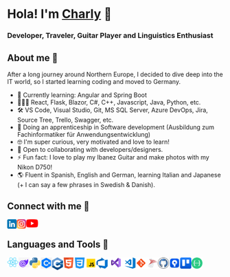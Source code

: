 # Hola! I'm [Charly](https://charly-wolf.github.io) 👋

<!--[![Website](https://img.shields.io/website?label=codeSTACKr.com&style=for-the-badge&url=https%3A%2F%2Fcodestackr.com)](https://codestackr.com)
[![Twitter Follow](https://img.shields.io/twitter/follow/codeSTACKr?color=1DA1F2&logo=twitter&style=for-the-badge)](https://twitter.com/intent/follow?original_referer=https%3A%2F%2Fgithub.com%2FcodeSTACKr&screen_name=codeSTACKr)-->

### Developer, Traveler, Guitar Player and Linguistics Enthusiast

<!--![Carlos' GitHub stats](https://github-readme-stats.vercel.app/api?username=CarlosParedes90&show_icons=true&theme=tokyonight)-->

## About me 🙌

 After a long journey around Northern Europe, I decided to dive deep into the IT world, so I started learning coding and moved to Germany.

- 📖 Currently learning: Angular and Spring Boot
- 🧑🏻‍💻 React, Flask, Blazor, C#, C++, Javascript, Java, Python, etc.
- 🛠️ VS Code, Visual Studio, Git, MS SQL Server, Azure DevOps, Jira, Source Tree, Trello, Swagger, etc.
- 🌆 Doing an apprenticeship in Software development (Ausbildung zum Fachinformatiker für Anwendungsentwicklung)
- 🤓 I'm super curious, very motivated and love to learn!
- 👯 Open to collaborating with developers/designers.
- ⚡ Fun fact: I love to play my Ibanez Guitar and make photos with my Nikon D750!
- 🌎 Fluent in Spanish, English and German, learning Italian and Japanese (+ I can say a few phrases in Swedish & Danish).

## Connect with me 📧

<!--[<img align="left" alt="codeSTACKr.com" width="22px" src="https://raw.githubusercontent.com/iconic/open-iconic/master/svg/globe.svg" />][website]
[<img align="left" alt="codeSTACKr | YouTube" width="22px" src="https://cdn.jsdelivr.net/npm/simple-icons@v3/icons/youtube.svg" />][youtube]
[<img align="left" alt="codeSTACKr | Twitter" width="22px" src="https://cdn.jsdelivr.net/npm/simple-icons@v3/icons/twitter.svg" />][twitter]-->

[<img align="left" alt="codeSTACKr | LinkedIn" width="22px" src="./icons/linkedin.png" />][linkedin]
[<img align="left" alt="codeSTACKr | Instagram" width="22px" src="./icons/instagram.png" />][instagram]
[<img align="left" alt="codeSTACKr | Youtube" width="28px" src="./icons/Youtube_logo.png" />][youtube]

<br />

## Languages and Tools 🚀

<img align="left" alt="React" width="26px" src="./icons/React-icon.svg.png" />
<img align="left" alt="Blazor" width="26px" src="./icons/blazor.png" />
<img align="left" alt="Python" width="26px" src="./icons/Python.svg.png" />
<img align="left" alt="CSharp" width="26px" src="./icons/csharp.png " />
<img align="left" alt="CPlusPlus" width="26px" src="./icons/cplusplus.png" />
<img align="left" alt="HTML5" width="26px" src="./icons/html.png" />
<img align="left" alt="CSS" width="26px" src="./icons/css.png" />
<img align="left" alt="JavaScript" width="26px" src="./icons/javascript.png" />
<img align="left" alt="Azure DevOps" width="26px" src="./icons/azure-devops.png" />
<img align="left" alt="Visual Studio" width="39px" src="./icons/visual-studio.png" />
<img align="left" alt="Visual Studio Code" width="26px" src="./icons/vscode.png" />
<img align="left" alt="Git" width="26px" src="./icons/git.png" />
<img align="left" alt="MS Sql Server" width="26px" src="./icons/ms-sql-server.png" />
<img align="left" alt="GitHub" width="26px" src="./icons/github.png" />
<img align="left" alt="Source Tree" width="26px" src="./icons/source-tree.png" />
<img align="left" alt="Trello" width="26px" src="./icons/trello.png" />
<img align="left" alt="Swagger" width="26px" src="./icons/swagger.png" />

<br />

[instagram]: https://instagram.com/quit_and_travel
[linkedin]: https://linkedin.com/in/carlosparedes90
[youtube]: https://youtube.com/@charlyalemania
